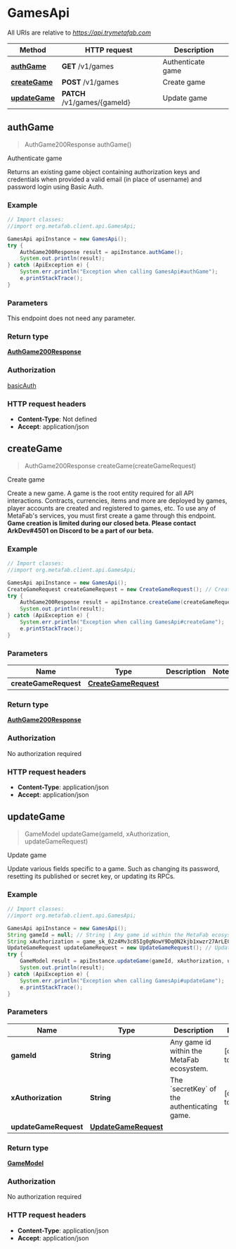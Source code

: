 # GamesApi

All URIs are relative to *https://api.trymetafab.com*

Method | HTTP request | Description
------------- | ------------- | -------------
[**authGame**](GamesApi.md#authGame) | **GET** /v1/games | Authenticate game
[**createGame**](GamesApi.md#createGame) | **POST** /v1/games | Create game
[**updateGame**](GamesApi.md#updateGame) | **PATCH** /v1/games/{gameId} | Update game



## authGame

> AuthGame200Response authGame()

Authenticate game

Returns an existing game object containing authorization keys and credentials when provided a valid email (in place of username) and password login using Basic Auth.

### Example

```java
// Import classes:
//import org.metafab.client.api.GamesApi;

GamesApi apiInstance = new GamesApi();
try {
    AuthGame200Response result = apiInstance.authGame();
    System.out.println(result);
} catch (ApiException e) {
    System.err.println("Exception when calling GamesApi#authGame");
    e.printStackTrace();
}
```

### Parameters

This endpoint does not need any parameter.

### Return type

[**AuthGame200Response**](AuthGame200Response.md)

### Authorization

[basicAuth](../README.md#basicAuth)

### HTTP request headers

- **Content-Type**: Not defined
- **Accept**: application/json


## createGame

> AuthGame200Response createGame(createGameRequest)

Create game

Create a new game. A game is the root entity required for all API interactions. Contracts, currencies, items and more are deployed by games, player accounts are created and registered to games, etc.  To use any of MetaFab&#39;s services, you must first create a game through this endpoint.  **Game creation is limited during our closed beta. Please contact ArkDev#4501 on Discord to be a part of our beta.**

### Example

```java
// Import classes:
//import org.metafab.client.api.GamesApi;

GamesApi apiInstance = new GamesApi();
CreateGameRequest createGameRequest = new CreateGameRequest(); // CreateGameRequest | 
try {
    AuthGame200Response result = apiInstance.createGame(createGameRequest);
    System.out.println(result);
} catch (ApiException e) {
    System.err.println("Exception when calling GamesApi#createGame");
    e.printStackTrace();
}
```

### Parameters


Name | Type | Description  | Notes
------------- | ------------- | ------------- | -------------
 **createGameRequest** | [**CreateGameRequest**](CreateGameRequest.md)|  |

### Return type

[**AuthGame200Response**](AuthGame200Response.md)

### Authorization

No authorization required

### HTTP request headers

- **Content-Type**: application/json
- **Accept**: application/json


## updateGame

> GameModel updateGame(gameId, xAuthorization, updateGameRequest)

Update game

Update various fields specific to a game. Such as changing its password, resetting its published or secret key, or updating its RPCs.

### Example

```java
// Import classes:
//import org.metafab.client.api.GamesApi;

GamesApi apiInstance = new GamesApi();
String gameId = null; // String | Any game id within the MetaFab ecosystem.
String xAuthorization = game_sk_02z4Mv3c85Ig0gNowY9Dq0N2kjb1xwzr27ArLE0669RrRI6dLf822iPO26K1p1FP; // String | The `secretKey` of the authenticating game.
UpdateGameRequest updateGameRequest = new UpdateGameRequest(); // UpdateGameRequest | 
try {
    GameModel result = apiInstance.updateGame(gameId, xAuthorization, updateGameRequest);
    System.out.println(result);
} catch (ApiException e) {
    System.err.println("Exception when calling GamesApi#updateGame");
    e.printStackTrace();
}
```

### Parameters


Name | Type | Description  | Notes
------------- | ------------- | ------------- | -------------
 **gameId** | **String**| Any game id within the MetaFab ecosystem. | [default to null]
 **xAuthorization** | **String**| The &#x60;secretKey&#x60; of the authenticating game. | [default to null]
 **updateGameRequest** | [**UpdateGameRequest**](UpdateGameRequest.md)|  |

### Return type

[**GameModel**](GameModel.md)

### Authorization

No authorization required

### HTTP request headers

- **Content-Type**: application/json
- **Accept**: application/json

